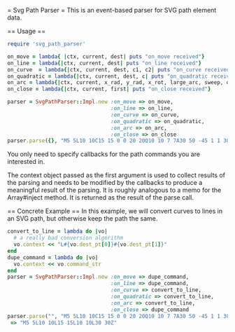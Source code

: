 = Svg Path Parser =
This is an event-based parser for SVG path element data.

== Usage ==
```ruby
require 'svg_path_parser'

on_move = lambda{ |ctx, current, dest| puts "on_move received"}
on_line = lambda{|ctx, current, dest| puts "on_line received"}
on_curve  = lambda{|ctx, current, dest, c1, c2| puts "on_curve received"}
on_quadratic = lambda{|ctx, current, dest, c| puts "on_quadratic received"}
on_arc = lambda{|ctx, current, x_rad, y_rad, x_rot, large_arc, sweep, dest| puts "on_arc received"}
on_close = lambda{|ctx, current, first| puts "on_close received"}

parser = SvgPathParser::Impl.new :on_move => on_move,
                                 :on_line => on_line,
                                 :on_curve => on_curve,
                                 :on_quadratic => on_quadratic,
                                 :on_arc => on_arc,
                                 :on_close => on_close
parser.parse({}, "M5 5L10 10C15 15 0 0 20 20Q10 10 7 7A30 50 -45 1 1 30 30Z")
```

You only need to specify callbacks for the path commands you are interested in.

The context object passed as the first argument is used to collect results of
the parsing and needs to be modified by the callbacks to produce a meaningful
result of the parsing.  It is roughly analogous to a memo for the Array#inject method.
It is returned as the result of the parse call.

== Concrete Example ==
In this example, we will convert curves to lines in an SVG path, but otherwise
keep the path the same.

```ruby
convert_to_line = lambda do |vo|
  # a really bad conversion algorithm
  vo.context << "L#{vo.dest_pt[0]}#{vo.dest_pt[1]}"
end
dupe_command = lambda do |vo|
  vo.context << vo.command_str
end
parser = SvgPathParser::Impl.new :on_move => dupe_command,
                                 :on_line => dupe_command,
                                 :on_curve => convert_to_line,
                                 :on_quadratic => convert_to_line,
                                 :on_arc => convert_to_line,
                                 :on_close => dupe_command
parser.parse("", "M5 5L10 10C15 15 0 0 20 20Q10 10 7 7A30 50 -45 1 1 30 30Z")
 => "M5 5L10 10L15 15L10 10L30 30Z"
```
